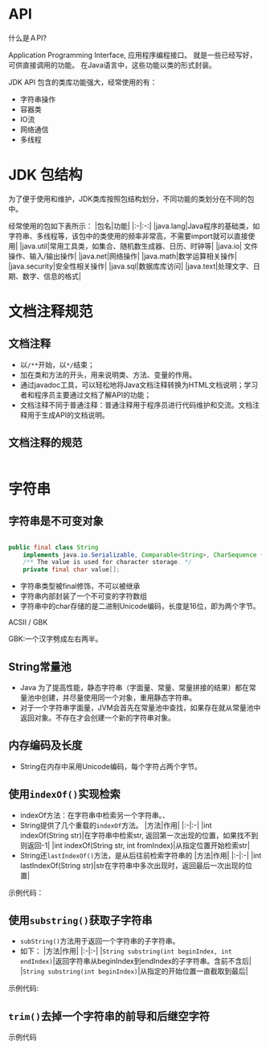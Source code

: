 # API　
什么是ＡPI?

Application Programming Interface, 应用程序编程接口。
就是一些已经写好，可供直接调用的功能。
在Java语言中，这些功能以类的形式封装。

JDK API 包含的类库功能强大，经常使用的有：
- 字符串操作
- 容器类
- IO流
- 网络通信
- 多线程


# JDK 包结构

为了便于使用和维护，JDK类库按照包结构划分，不同功能的类划分在不同的包中。

经常使用的包如下表所示：
|包名|功能|
|:-|:-:|
|java.lang|Java程序的基础类，如字符串、多线程等，该包中的类使用的频率非常高，不需要import就可以直接使用|
|java.util|常用工具类，如集合、随机数生成器、日历、时钟等|
|java.io| 文件操作、输入/输出操作|
|java.net|网络操作|
|java.math|数学运算相关操作|
|java.security|安全性相关操作|
|java.sql|数据库库访问|
|java.text|处理文字、日期、数字、信息的格式|


# 文档注释规范

## 文档注释
- 以`/**`开始，以`*/`结束；
- 加在类和方法的开头，用来说明类、方法、变量的作用。
- 通过javadoc工具，可以轻松地将Java文档注释转换为HTML文档说明；学习者和程序员主要通过文档了解API的功能；
- 文档注释不同于普通注释：普通注释用于程序员进行代码维护和交流。文档注释用于生成API的文档说明。


## 文档注释的规范
```java

```

# 字符串

## 字符串是不可变对象
```java

public final class String
    implements java.io.Serializable, Comparable<String>, CharSequence {
    /** The value is used for character storage. */
    private final char value[];

```
- 字符串类型被final修饰，不可以被继承
- 字符串内部封装了一个不可变的字符数组
- 字符串中的char存储的是二进制Unicode编码，长度是16位，即为两个字节。

ACSII / GBK 

GBK:一个汉字劈成左右两半。


## String常量池
- Java 为了提高性能，静态字符串（字面量、常量、常量拼接的结果）都在常量池中创建，并尽量使用同一个对象，重用静态字符串。
- 对于一个字符串字面量，JVM会首先在常量池中查找，如果存在就从常量池中返回对象。不存在才会创建一个新的字符串对象。

## 内存编码及长度
- String在内存中采用Unicode编码，每个字符占两个字节。



## 使用`indexOf()`实现检索
- indexOf方法：在字符串中检索另一个字符串。、
- String提供了几个重载的`indexOf`方法。
|方法|作用|
|:-|:-|
|int indexOf(String str)|在字符串中检索str, 返回第一次出现的位置，如果找不到则返回-1|
|int indexOf(String str, int fromIndex)|从指定位置开始检索str|
- String还`lastIndexOf()`方法，是从后往前检索字符串的
|方法|作用|
|:-|:-|
|int lastIndexOf(String str)|str在字符串中多次出现时，返回最后一次出现的位置|

示例代码：


## 使用`substring()`获取子字符串

- `subString()`方法用于返回一个字符串的子字符串。
- 如下：
|方法|作用|
|:-|:-|
|`String substring(int beginIndex, int endIndex)`|返回字符串从beginIndex到endIndex的子字符串。含前不含后|
|`String substring(int beginIndex)`|从指定的开始位置一直截取到最后|

示例代码:

## `trim()`去掉一个字符串的前导和后继空字符

示例代码